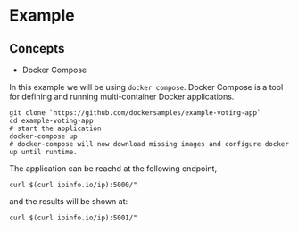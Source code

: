 # Example

## Concepts
*  Docker Compose

In this example we will be using `docker compose`.
Docker Compose is a tool for defining and running multi-container Docker applications.

````
git clone `https://github.com/dockersamples/example-voting-app`
cd example-voting-app
# start the application
docker-compose up
# docker-compose will now download missing images and configure docker up until runtime.
````

The application can be reachd at the following endpoint,
````
curl $(curl ipinfo.io/ip):5000/"
````
and the results will be shown at:
````
curl $(curl ipinfo.io/ip):5001/"
````

